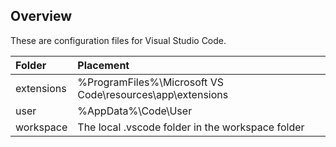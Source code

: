 ## Overview

These are configuration files for Visual Studio Code.

| Folder     | Placement |
|:-----------|:----------|
| extensions | %ProgramFiles%\\Microsoft VS Code\\resources\\app\\extensions |
| user       | %AppData%\\Code\\User |
| workspace  | The local .vscode folder in the workspace folder |
